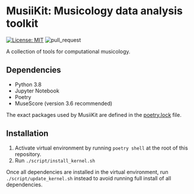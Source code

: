 # MusiiKit: Musicology data analysis toolkit

[![License: MIT](https://img.shields.io/badge/License-MIT-yellow.svg)](https://opensource.org/licenses/MIT)
![pull_request](https://github.com/otsob/musii-kit/actions/workflows/pull_request.yml/badge.svg)

A collection of tools for computational musicology.

## Dependencies

* Python 3.8
* Jupyter Notebook
* Poetry
* MuseScore (version 3.6 recommended)

The exact packages used by MusiiKit are defined in the [poetry.lock](./poetry.lock) file.

## Installation

1. Activate virtual environment by running `poetry shell` at the root of this repository.
2. Run `./script/install_kernel.sh`

Once all dependencies are installed in the virtual environment, run
`./script/update_kernel.sh` instead to avoid running full install of all dependencies.